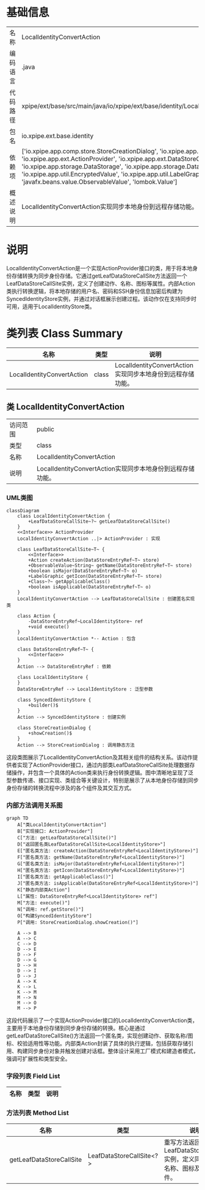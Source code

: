 # 基础信息

|      |      |
|------|------|
| 名称 | LocalIdentityConvertAction |
| 编码语言 | .java |
| 代码路径 | xpipe/ext/base/src/main/java/io/xpipe/ext/base/identity/LocalIdentityConvertAction.java |
| 包名 | io.xpipe.ext.base.identity |
| 依赖项 | ['io.xpipe.app.comp.store.StoreCreationDialog', 'io.xpipe.app.core.AppI18n', 'io.xpipe.app.ext.ActionProvider', 'io.xpipe.app.ext.DataStoreCreationCategory', 'io.xpipe.app.storage.DataStorage', 'io.xpipe.app.storage.DataStoreEntryRef', 'io.xpipe.app.util.EncryptedValue', 'io.xpipe.app.util.LabelGraphic', 'javafx.beans.value.ObservableValue', 'lombok.Value'] |
| 概述说明 | LocalIdentityConvertAction实现同步本地身份到远程存储功能。 |

# 说明

LocalIdentityConvertAction是一个实现ActionProvider接口的类，用于将本地身份存储转换为同步身份存储。它通过getLeafDataStoreCallSite方法返回一个LeafDataStoreCallSite实例，定义了创建动作、名称、图标等属性。内部Action类执行转换逻辑，将本地存储的用户名、密码和SSH身份信息加密后构建为SyncedIdentityStore实例，并通过对话框展示创建过程。该动作仅在支持同步时可用，适用于LocalIdentityStore类。

# 类列表 Class Summary

| 名称   | 类型  | 说明 |
|-------|------|-------------|
| LocalIdentityConvertAction | class | LocalIdentityConvertAction实现同步本地身份到远程存储功能。 |



## 类 LocalIdentityConvertAction

|      |      |
|------|------|
| 访问范围 | public |
| 类型 | class |
| 名称 | LocalIdentityConvertAction |
| 说明 | LocalIdentityConvertAction实现同步本地身份到远程存储功能。 |


### UML类图

```mermaid
classDiagram
    class LocalIdentityConvertAction {
        +LeafDataStoreCallSite~?~ getLeafDataStoreCallSite()
    }
    <<Interface>> ActionProvider
    LocalIdentityConvertAction ..|> ActionProvider : 实现

    class LeafDataStoreCallSite~T~ {
        <<Interface>>
        +Action createAction(DataStoreEntryRef~T~ store)
        +ObservableValue~String~ getName(DataStoreEntryRef~T~ store)
        +boolean isMajor(DataStoreEntryRef~T~ o)
        +LabelGraphic getIcon(DataStoreEntryRef~T~ store)
        +Class~?~ getApplicableClass()
        +boolean isApplicable(DataStoreEntryRef~T~ o)
    }
    LocalIdentityConvertAction --> LeafDataStoreCallSite : 创建匿名实现类

    class Action {
        -DataStoreEntryRef~LocalIdentityStore~ ref
        +void execute()
    }
    LocalIdentityConvertAction *-- Action : 包含

    class DataStoreEntryRef~T~ {
        <<Interface>>
    }
    Action --> DataStoreEntryRef : 依赖

    class LocalIdentityStore {
    }
    DataStoreEntryRef --> LocalIdentityStore : 泛型参数

    class SyncedIdentityStore {
        +builder()$
    }
    Action --> SyncedIdentityStore : 创建实例

    class StoreCreationDialog {
        +showCreation()$
    }
    Action --> StoreCreationDialog : 调用静态方法
```

这段类图展示了LocalIdentityConvertAction及其相关组件的结构关系。该动作提供者实现了ActionProvider接口，通过内部类LeafDataStoreCallSite处理数据存储操作，并包含一个具体的Action类来执行身份转换逻辑。图中清晰地呈现了泛型参数传递、接口实现、类组合等关键设计，特别是展示了从本地身份存储到同步身份存储的转换流程中涉及的各个组件及其交互方式。


### 内部方法调用关系图

```mermaid
graph TD
    A["类LocalIdentityConvertAction"]
    B["实现接口: ActionProvider"]
    C["方法: getLeafDataStoreCallSite()"]
    D["返回匿名类LeafDataStoreCallSite<LocalIdentityStore>"]
    E["匿名类方法: createAction(DataStoreEntryRef<LocalIdentityStore>)"]
    F["匿名类方法: getName(DataStoreEntryRef<LocalIdentityStore>)"]
    G["匿名类方法: isMajor(DataStoreEntryRef<LocalIdentityStore>)"]
    H["匿名类方法: getIcon(DataStoreEntryRef<LocalIdentityStore>)"]
    I["匿名类方法: getApplicableClass()"]
    J["匿名类方法: isApplicable(DataStoreEntryRef<LocalIdentityStore>)"]
    K["静态内部类Action"]
    L["属性: DataStoreEntryRef<LocalIdentityStore> ref"]
    M["方法: execute()"]
    N["调用: ref.getStore()"]
    O["构建SyncedIdentityStore"]
    P["调用: StoreCreationDialog.showCreation()"]

    A --> B
    A --> C
    C --> D
    D --> E
    D --> F
    D --> G
    D --> H
    D --> I
    D --> J
    A --> K
    K --> L
    K --> M
    M --> N
    M --> O
    M --> P
```

这段代码展示了一个实现ActionProvider接口的LocalIdentityConvertAction类，主要用于本地身份存储到同步身份存储的转换。核心是通过getLeafDataStoreCallSite()方法返回一个匿名类，实现创建动作、获取名称/图标、校验适用性等功能。内部类Action封装了具体的执行逻辑，包括获取存储引用、构建同步身份对象并触发创建对话框。整体设计采用工厂模式和建造者模式，强调可扩展性和类型安全。

### 字段列表 Field List

| 名称  | 类型  | 说明 |
|-------|-------|------|

### 方法列表 Method List

| 名称  | 类型  | 说明 |
|-------|-------|------|
| getLeafDataStoreCallSite | LeafDataStoreCallSite<?> | 重写方法返回LeafDataStoreCallSite实例，定义同步操作、名称、图标及适用条件。 |




